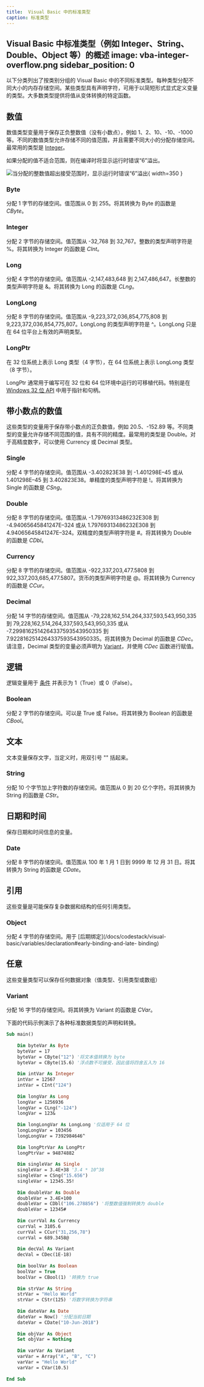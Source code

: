 ```yaml
---
title:  Visual Basic 中的标准类型
caption: 标准类型
---
```

 Visual Basic 中标准类型（例如 Integer、String、Double、Object 等）的概述
image: vba-integer-overflow.png
sidebar_position: 0
---
以下分类列出了按类别分组的 Visual Basic 中的不同标准类型。每种类型分配不同大小的内存存储空间。某些类型具有声明字符，可用于以简短形式显式定义变量的类型。大多数类型提供将值从变体转换的特定函数。

## 数值

数值类型变量用于保存正负整数值（没有小数点），例如 1、2、10、-10、-1000 等。不同的数值类型允许存储不同的值范围，并且需要不同大小的分配存储空间。最常用的类型是 [Integer](#integer)。

如果分配的值不适合范围，则在编译时将显示运行时错误“6”溢出。

![当分配的整数值超出接受范围时，显示运行时错误“6”溢出](vba-integer-overflow.png){ width=350 }

### Byte
分配 1 字节的存储空间。值范围从 0 到 255。将其转换为 Byte 的函数是 *CByte*。

### Integer
分配 2 字节的存储空间。值范围从 -32,768 到 32,767。整数的类型声明字符是 %。将其转换为 Integer 的函数是 *CInt*。

### Long 
分配 4 字节的存储空间。值范围从 -2,147,483,648 到 2,147,486,647。长整数的类型声明字符是 &。将其转换为 Long 的函数是 *CLng*。

### LongLong
分配 8 字节的存储空间。值范围从 -9,223,372,036,854,775,808 到 9,223,372,036,854,775,807。LongLong 的类型声明字符是 ^。LongLong 只是在 64 位平台上有效的声明类型。

### LongPtr
在 32 位系统上表示 Long 类型（4 字节），在 64 位系统上表示 LongLong 类型（8 字节）。

LongPtr 通常用于编写可在 32 位和 64 位环境中运行的可移植代码。特别是在 [Windows 32 位 API](/docs/codestack/visual-basic/windows-api) 中用于指针和句柄。

## 带小数点的数值
这些类型的变量用于保存带小数点的正负数值，例如 20.5、-152.89 等。不同类型的变量允许存储不同范围的值，具有不同的精度。最常用的类型是 Double。对于高精度数字，可以使用 Currency 或 Decimal 类型。

### Single
分配 4 字节的存储空间。值范围从 -3.402823E38 到 -1.401298E–45 或从 1.401298E–45 到 3.402823E38。单精度的类型声明字符是 !。将其转换为 Single 的函数是 *CSng*。

### Double
分配 8 字节的存储空间。值范围从 -1.79769313486232E308 到 -4.94065645841247E–324 或从 1.79769313486232E308 到 4.94065645841247E–324。双精度的类型声明字符是 #。将其转换为 Double 的函数是 *CDbl*。

### Currency
分配 8 字节的存储空间。值范围从 -922,337,203,477.5808 到 922,337,203,685,477.5807。货币的类型声明字符是 @。将其转换为 Currency 的函数是 *CCur*。

### Decimal
分配 14 字节的存储空间。值范围从 -79,228,162,514,264,337,593,543,950,335 到 79,228,162,514,264,337,593,543,950,335 或从 -7.2998162514264337593543950335 到 7.9228162514264337593543950335。将其转换为 Decimal 的函数是 *CDec*。请注意，Decimal 类型的变量必须声明为 [Variant](/docs/codestack/visual-basic/variables/standard-types#variant)，并使用 *CDec* 函数进行赋值。

## 逻辑
逻辑变量用于 [条件](/docs/codestack/visual-basic/conditions) 并表示为 1（True）或 0（False）。

### Boolean
分配 2 字节的存储空间。可以是 True 或 False。将其转换为 Boolean 的函数是 *CBool*。

## 文本
文本变量保存文字，当定义时，用双引号 "" 括起来。

### String
分配 10 个字节加上字符数的存储空间。值范围从 0 到 20 亿个字符。将其转换为 String 的函数是 *CStr*。

## 日期和时间
保存日期和时间信息的变量。

### Date
分配 8 字节的存储空间。值范围从 100 年 1 月 1 日到 9999 年 12 月 31 日。将其转换为 String 的函数是 *CDate*。

## 引用
这些变量是可能保存复杂数据和结构的任何引用类型。

### Object
分配 4 字节的存储空间。用于 [后期绑定](/docs/codestack/visual-basic/variables/declaration#early-binding-and-late- binding)

## 任意
这些变量类型可以保存任何数据对象（值类型、引用类型或数组）

### Variant
分配 16 字节的存储空间。将其转换为 Variant 的函数是 *CVar*。

下面的代码示例演示了各种标准数据类型的声明和转换。

~~~ vb
Sub main()
    
    Dim byteVar As Byte
    byteVar = 17
    byteVar = CByte("12") '将文本值转换为 byte
    byteVar = CByte(15.6) '浮点数不可接受，因此值将四舍五入为 16
    
    Dim intVar As Integer
    intVar = 12567
    intVar = CInt("124")
    
    Dim longVar As Long
    longVar = 1256936
    longVar = CLng("-124")
    longVar = 123&
    
    Dim longLongVar As LongLong '仅适用于 64 位
    longLongVar = 103456
    longLongVar = 7392984646^
    
    Dim longPtrVar As LongPtr
    longPtrVar = 94874882
    
    Dim singleVar As Single
    singleVar = 3.4E+38 '3.4 * 10^38
    singleVar = CSng("15.656")
    singleVar = 12345.35!
    
    Dim doubleVar As Double
    doubleVar = 3.4E+100
    doubleVar = CDbl("106.278856") '将整数值强制转换为 double
    doubleVar = 12345# 
    
    Dim currVal As Currency
    currVal = 3105.6
    currVal = CCur("31,256,78")
    currVal = 689.3458@
    
    Dim decVal As Variant
    decVal = CDec(1E-18)
    
    Dim boolVar As Boolean
    boolVar = True
    boolVar = CBool(1) '转换为 true
    
    Dim strVar As String
    strVar = "Hello World"
    strVar = CStr(125) '将数字转换为字符串
    
    Dim dateVar As Date
    dateVar = Now() '分配当前日期
    dateVar = CDate("10-Jun-2018")
    
    Dim objVar As Object
    Set objVar = Nothing
    
    Dim varVar As Variant
    varVar = Array("A", "B", "C")
    varVar = "Hello World"
    varVar = CVar(10.5)
    
End Sub

~~~